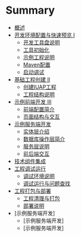 # Summary

* [概述](README.md)
* [开发环境配置与快速预览 I](part1/README.md)
   * [开发工具盘说明](part1/writing.md)
   * [工具初始化](part1/gitbook.md)
   * [示例工程说明](part1/shiligongchengmd.md)
   * [Maven配置](part1/mavenpei_zhi.md)
   * [启动调试](part1/qi_dong_diao_shi.md)
* [基础工程创建 II](part2/README.md)
   * [创建IUAP工程](part2/chuang_jian_iuap_gong_cheng.md)
   * [工程结构说明](part2/gong_cheng_jie_gou_shuo_ming.md)
* [示例前端开发 III](part3/shi_li_qian_duan_kai_fa_iii.md)
   * [前端配置简介](part3/qian_duan_pei_zhi_jian_jie.md)
   * [页面结构与交互](part3/ye_mian_jie_gou_yu_jiao_hu.md)
* [示例服务端开发](part4/shi_li_fu_wu_duan_kai_fa.md)
   * [实体层介绍](part4/shi_ti_ceng_jie_shao.md)
   * [数据库操作层简介](part4/shu_ju_ku_cao_zuo_ceng_jian_jie.md)
   * [服务层说明](part4/fu_wu_ceng_shuo_ming.md)
   * [前后端交互](part4/qian_hou_duan_jiao_hu.md)
* [技术组件集成](part5/ji_zhu_zu_jian_ji_cheng.md)
* [工程调试运行](part6/gong_cheng_diao_shi_yun_xing.md)
   * [调试环境说明](part6/diao_shi_huan_jing_shuo_ming.md)
   * [调试运行与问题查找](part6/diao_shi_yun_xing_yu_wen_ti_cha_zhao.md)
* [工程打包与部署](part7/README.md)
   * [工程清理与打包](part7/gong_cheng_qing_li_yu_da_bao.md)
   * [部署说明](part7/bu_shu_shuo_ming.md)
* [示例服务端开发]
   * [示例服务端开发]
   * [示例服务端开发]

